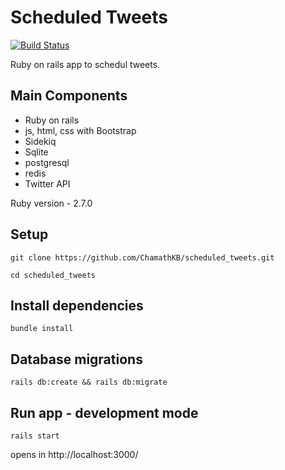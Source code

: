 # Scheduled Tweets

[![Build Status](https://app.travis-ci.com/ChamathKB/scheduled_tweets.svg?branch=main)](https://app.travis-ci.com/ChamathKB/scheduled_tweets)

Ruby on rails app to schedul tweets.

## Main Components
 - Ruby on rails 
 - js, html, css with Bootstrap
 - Sidekiq
 - Sqlite
 - postgresql
 - redis
 - Twitter API 

Ruby version - 2.7.0

## Setup
```
git clone https://github.com/ChamathKB/scheduled_tweets.git

cd scheduled_tweets
```

## Install dependencies
```
bundle install
```

## Database migrations
```
rails db:create && rails db:migrate
```

## Run app - development mode
```
rails start
```
opens in http://localhost:3000/ 

